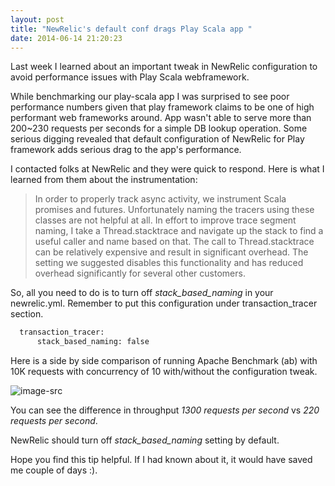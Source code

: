 ```yaml
---
layout: post
title: "NewRelic's default conf drags Play Scala app "
date: 2014-06-14 21:20:23
---
```


Last week I learned about an important tweak in NewRelic configuration to avoid performance issues with Play Scala webframework.

While benchmarking our play-scala app I was surprised to see poor performance numbers given that play framework claims to be one of high performant web frameworks around.
App wasn't able to serve more than 200~230 requests per seconds for a simple DB lookup operation. Some serious digging revealed that default configuration of NewRelic for Play framework adds serious drag to the app's performance.


I contacted folks at NewRelic and they were quick to respond. Here is what I learned from them about the instrumentation: 

>In order to properly track async activity, we instrument Scala promises and
>futures. Unfortunately naming the tracers using these classes are not helpful
>at all. In effort to improve trace segment naming, I take a Thread.stacktrace
>and navigate up the stack to find a useful caller and name based on that. The
>call to Thread.stacktrace can be relatively expensive and result in
>significant overhead. The setting we suggested disables this functionality and
>has reduced overhead significantly for several other customers.

So, all you need to do is to turn off *stack_based_naming* in your newrelic.yml. Remember to put this configuration under transaction_tracer section.

```python
  transaction_tracer:
      stack_based_naming: false
```

Here is a side by side comparison of running Apache Benchmark (ab) with 10K requests with concurrency of 10 with/without the configuration tweak.

![image-src](/new_relic_play_configuration_tweak.png)

You can see the difference in throughput *1300 requests per second* vs *220 requests per second*.

NewRelic should turn off *stack_based_naming* setting by default. 

Hope you find this tip helpful. If I had known about it, it would have saved me couple of days :).
